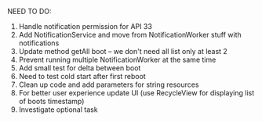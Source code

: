 NEED TO DO:
1. Handle notification permission for API 33
2. Add NotificationService and move from NotificationWorker stuff with notifications
3. Update method getAll boot – we don't need all list only at least 2
4. Prevent running multiple NotificationWorker at the same time
5. Add small test for delta between boot
6. Need to test cold start after first reboot
7. Clean up code and add parameters for string resources
8. For better user experience update UI  (use RecycleView for displaying list of boots timestamp)
9. Investigate optional task